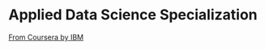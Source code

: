 Applied Data Science Specialization
===

[From Coursera by IBM](https://www.coursera.org/specializations/applied-data-science)